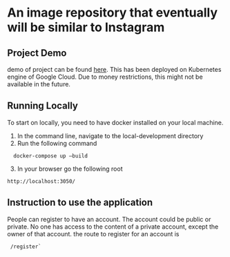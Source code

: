 # An image repository that eventually will be similar to Instagram

## Project Demo

demo of project can be found [here](http://35.232.11.18/). This has been deployed on Kubernetes engine of Google Cloud. Due to money restrictions, this might not be available in the future.

## Running Locally

To start on locally, you need to have docker installed on your local machine.

1. In the command line, navigate to the local-development directory
2. Run the following command

```
  docker-compose up –build

```

3. In your browser go the following root

```
http://localhost:3050/

```

## Instruction to use the application

People can register to have an account. The account could be public or private. No one has access to the content of a private account, except the owner of that account. the route to register for an account is

```
 /register`

```
